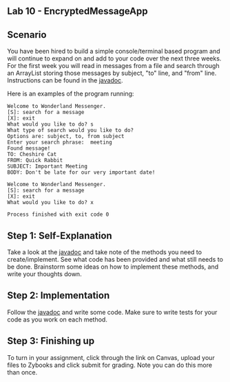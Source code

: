 ## Lab 10 - EncryptedMessageApp
 
## Scenario 
You have been hired to build a simple console/terminal based program and will continue to expand on and add to your code over the next three weeks. For the first week you will read in messages from a file and search through an ArrayList storing those messages by subject, "to" line, and "from" line. Instructions can be found in the [javadoc](https://csu-compsci-cs163-4.github.io/Lab10EncryptedMessageApp/package-summary.html).

Here is an examples of the program running:

```text
Welcome to Wonderland Messenger.
[S]: search for a message
[X]: exit
What would you like to do? s
What type of search would you like to do?
Options are: subject, to, from subject
Enter your search phrase:  meeting
Found message!
TO: Cheshire Cat
FROM: Quick Rabbit
SUBJECT: Important Meeting
BODY: Don't be late for our very important date!

Welcome to Wonderland Messenger.
[S]: search for a message
[X]: exit
What would you like to do? x

Process finished with exit code 0
```

## Step 1: Self-Explanation
Take a look at the [javadoc](https://csu-compsci-cs163-4.github.io/Lab10EncryptedMessageApp/package-summary.html) and take note of the methods you need to create/implement. See what code has been provided and what still needs to be done. Brainstorm some ideas on how to implement these methods, and write your thoughts down.

## Step 2: Implementation
Follow the [javadoc](https://csu-compsci-cs163-4.github.io/Lab10EncryptedMessageApp/package-summary.html) and write some code. Make sure to write tests for your code as you work on each method.

## Step 3: Finishing up
To turn in your assignment, click through the link on
Canvas, upload your files to Zybooks and click submit for grading. Note you can do 
this more than once.
